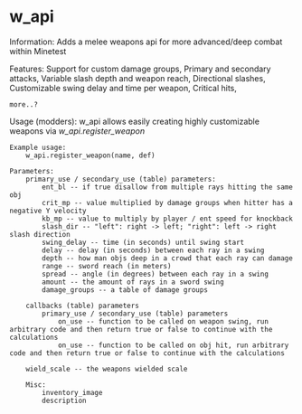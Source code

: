 # w_api

Information:
    Adds a melee weapons api for more advanced/deep combat within Minetest

Features:
    Support for custom damage groups,
    Primary and secondary attacks,
    Variable slash depth and weapon reach,
    Directional slashes,
    Customizable swing delay and time per weapon,
    Critical hits,

    more..?

Usage (modders):
    w_api allows easily creating highly customizable weapons via *w_api.register_weapon*

    Example usage:
        w_api.register_weapon(name, def)

    Parameters:
        primary_use / secondary_use (table) parameters:
            ent_bl -- if true disallow from multiple rays hitting the same obj
            crit_mp -- value multiplied by damage groups when hitter has a negative Y velocity
            kb_mp -- value to multiply by player / ent speed for knockback
            slash_dir -- "left": right -> left; "right": left -> right slash direction
            swing_delay -- time (in seconds) until swing start
            delay -- delay (in seconds) between each ray in a swing
            depth -- how man objs deep in a crowd that each ray can damage
            range -- sword reach (in meters)
            spread -- angle (in degrees) between each ray in a swing
            amount -- the amount of rays in a sword swing
            damage_groups -- a table of damage groups

        callbacks (table) parameters
            primary_use / secondary_use (table) parameters
                on_use -- function to be called on weapon swing, run arbitrary code and then return true or false to continue with the calculations
                on_use -- function to be called on obj hit, run arbitrary code and then return true or false to continue with the calculations

        wield_scale -- the weapons wielded scale

        Misc:
            inventory_image
            description
